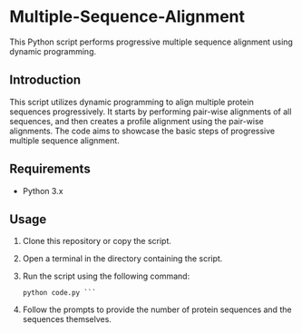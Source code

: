 # Multiple-Sequence-Alignment

This Python script performs progressive multiple sequence alignment using dynamic programming.

## Introduction

This script utilizes dynamic programming to align multiple protein sequences progressively. It starts by performing pair-wise alignments of all sequences, and then creates a profile alignment using the pair-wise alignments. The code aims to showcase the basic steps of progressive multiple sequence alignment.

## Requirements

- Python 3.x

## Usage

1. Clone this repository or copy the script.
2. Open a terminal in the directory containing the script.
3. Run the script using the following command:

   ```terminal
   python code.py ```

  1. Follow the prompts to provide the number of protein sequences and the sequences themselves.
